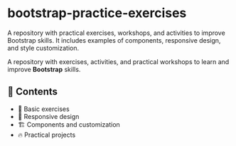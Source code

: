 # bootstrap-practice-exercises
A repository with practical exercises, workshops, and activities to improve Bootstrap skills. It includes examples of components, responsive design, and style customization.

A repository with exercises, activities, and practical workshops to learn and improve **Bootstrap** skills.  

## 📌 Contents  
- 🌟 Basic exercises  
- 🎨 Responsive design  
- 🏗️ Components and customization  
- 🔥 Practical projects  
